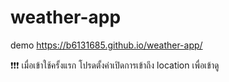 # weather-app

demo
https://b6131685.github.io/weather-app/

:heavy_exclamation_mark::heavy_exclamation_mark::heavy_exclamation_mark:
เมื่อเข้าใช้ครั้งแรก โปรดตั้งค่าเปิดการเข้าถึง location เพื่อเข้าดู
